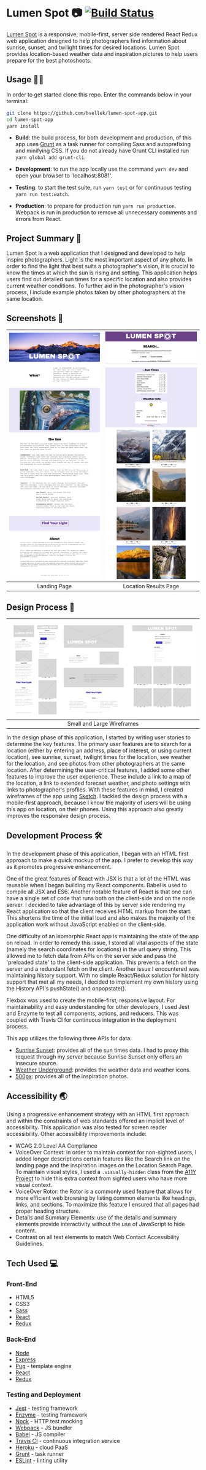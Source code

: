 # Lumen Spot 📷 [![Build Status](https://travis-ci.org/bvellek/lumen-spot-app.svg?branch=master)](https://travis-ci.org/bvellek/lumen-spot-app)

[Lumen Spot](https://lumen-spot.herokuapp.com/) is a responsive, mobile-first, server side rendered React Redux web application designed to help photographers find information about sunrise, sunset, and twilight times for desired locations. Lumen Spot provides location-based weather data and inspiration pictures to help users prepare for the best photoshoots.


## Usage 👩‍💻
In order to get started clone this repo. Enter the commands below in your terminal:
```bash
git clone https://github.com/bvellek/lumen-spot-app.git
cd lumen-spot-app
yarn install
```
- __Build__: the build process, for both development and production, of this app uses [Grunt](http://gruntjs.com/) as a task runner for compiling Sass and autoprefixing and minifying CSS. If you do not already have Grunt CLI installed run `yarn global add grunt-cli`.

- __Development__: to run the app locally use the command `yarn dev` and open your browser to 'localhost:8081'.

- __Testing__: to start the test suite, run `yarn test` or for continuous testing `yarn run test:watch`.

- __Production__: to prepare for production run `yarn run production`. Webpack is run in production to remove all unnecessary comments and errors from React.


## Project Summary 🌅
Lumen Spot is a web application that I designed and developed to help inspire photographers. Light is the most important aspect of any photo. In order to find the light that best suits a photographer's vision, it is crucial to know the times at which the sun is rising and setting. This application helps users find out detailed sun times for a specific location and also provides current weather conditions. To further aid in the photographer's vision process, I include example photos taken by other photographers at the same location.


## Screenshots 📸
| <img alt="Landing Page" src="https://github.com/bvellek/lumen-spot-app/blob/master/public/img/design/screenshots/screen-landing.jpg?raw=true" width="525"> | <img alt="Location Results Page" src="https://github.com/bvellek/lumen-spot-app/blob/master/public/img/design/screenshots/screen-yosemite-search.jpg?raw=true" width="525"> |
|:---:|:---:|
| Landing Page | Location Results Page |


## Design Process 📐
| ![Wire Frame](https://github.com/bvellek/lumen-spot-app/blob/master/public/img/design/lumen-spot.jpg?raw=true) |
|:---:|
| Small and Large Wireframes |
In the design phase of this application, I started by writing user stories to determine the key features. The primary user features are to search for a location (either by entering an address, place of interest, or using current location), see sunrise, sunset, twilight times for the location, see weather for the location, and see photos from other photographers at the same location. After determining the user-critical features, I added some other features to improve the user experience. These include a link to a map of the location, a link to extended forecast weather, and photo settings with links to photographer's profiles. With these features in mind, I created wireframes of the app using [Sketch](https://www.sketchapp.com/). I tackled the design process with a mobile-first approach, because I know the majority of users will be using this app on location, on their phones. Using this approach also greatly improves the responsive design process.


## Development Process 🛠
In the development phase of this application, I began with an HTML first approach to make a quick mockup of the app. I prefer to develop this way as it promotes progressive enhancement.

One of the great features of React with JSX is that a lot of the HTML was reusable when I began building my React components. Babel is used to compile all JSX and ES6. Another notable feature of React is that one can have a single set of code that runs both on the client-side and on the node server. I decided to take advantage of this by server side rendering my React application so that the client receives HTML markup from the start. This shortens the time of the initial load and also makes the majority of the application work without JavaScript enabled on the client-side.

One difficulty of an isomorphic React app is maintaining the state of the app on reload. In order to remedy this issue, I stored all vital aspects of the state (namely the search coordinates for locations) in the url query string. This allowed me to fetch data from APIs on the server side and pass the 'preloaded state' to the client-side application. This prevents a fetch on the server and a redundant fetch on the client. Another issue I encountered was maintaining history support. With no simple React/Redux solution for history support that met all my needs, I decided to implement my own history using the History API's pushState() and onpopstate().

Flexbox was used to create the mobile-first, responsive layout. For maintainability and easy understanding for other developers, I used Jest and Enzyme to test all components, actions, and reducers. This was coupled with Travis CI for continuous integration in the deployment process.

This app utilizes the following three APIs for data:

- [Sunrise Sunset](http://sunrise-sunset.org/api): provides all of the sun times data. I had to proxy this request through my server because Sunrise Sunset only offers an insecure source.
- [Weather Underground](http://api.wunderground.com/api/): provides the weather data and weather icons.
- [500px](https://github.com/500px/api-documentation): provides all of the inspiration photos.


## Accessibility 🌏
Using a progressive enhancement strategy with an HTML first approach and within the constraints of web standards offered an implicit level of accessibility. This application was also tested for screen reader accessibility. Other accessibility improvements include:

- WCAG 2.0 Level AA Compliance
- VoiceOver Context: in order to maintain context for non-sighted users, I added longer descriptions certain features like the Search link on the landing page and the inspiration images on the Location Search Page. To maintain visual styles, I used a `.visually-hidden` class from the [A11Y Project](http://a11yproject.com/posts/how-to-hide-content/) to hide this extra context from sighted users who have more visual context.
- VoiceOver Rotor: the Rotor is a commonly used feature that allows for more efficient web browsing by listing common elements like headings, links, and sections. To maximize this feature I ensured that all pages had proper heading structure.
- Details and Summary Elements: use of the details and summary elements provide interactivity without the use of JavaScript to hide content.
- Contrast on all text elements to match Web Contact Accessibility Guidelines.


## Tech Used 💻
### Front-End

 - HTML5
 - CSS3
 - [Sass](http://sass-lang.com/)
 - [React](https://facebook.github.io/react/)
 - [Redux](http://redux.js.org/)

### Back-End

 - [Node](https://nodejs.org)
 - [Express](https://expressjs.com/)
 - [Pug](https://pugjs.org) - template engine
 - [React](https://facebook.github.io/react/)
 - [Redux](http://redux.js.org/)

### Testing and Deployment
 - [Jest](https://facebook.github.io/jest/) - testing framework
 - [Enzyme](http://airbnb.io/enzyme/) - testing framework
 - [Nock](https://github.com/node-nock/nock) - HTTP test mocking
 - [Webpack](https://webpack.js.org/) - JS bundler
 - [Babel](http://babeljs.io/) - JS compiler
 - [Travis CI](https://travis-ci.org/) - continuous integration service
 - [Heroku](https://www.heroku.com/) - cloud PaaS
 - [Grunt](http://gruntjs.com/) - task runner
 - [ESLint](http://eslint.org/) - linting utility
